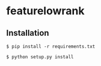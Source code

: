 # featurelowrank


## Installation
```
$ pip install -r requirements.txt

$ python setup.py install
```